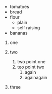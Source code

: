 * tomatoes
* bread
* flour
  * plain
  * self raising
* bananas

1. one
2. two

    1. two point one
    2. teo point two
        1. again
        2. againagain
        
3. three
